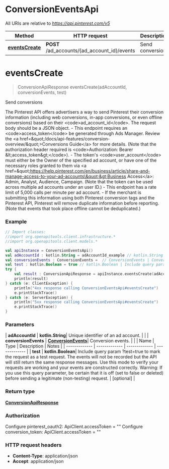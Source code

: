 # ConversionEventsApi

All URIs are relative to *https://api.pinterest.com/v5*

| Method | HTTP request | Description |
| ------------- | ------------- | ------------- |
| [**eventsCreate**](ConversionEventsApi.md#eventsCreate) | **POST** /ad_accounts/{ad_account_id}/events | Send conversions |


<a id="eventsCreate"></a>
# **eventsCreate**
> ConversionApiResponse eventsCreate(adAccountId, conversionEvents, test)

Send conversions

The Pinterest API offers advertisers a way to send Pinterest their conversion information (including web conversions, in-app conversions, or even offline conversions) based on their &lt;code&gt;ad_account_id&lt;/code&gt;. The request body should be a JSON object. - This endpoint requires an &lt;code&gt;access_token&lt;/code&gt; be generated through Ads Manager. Review the &lt;a href&#x3D;\&quot;/docs/api-features/conversion-overview/\&quot;&gt;Conversions Guide&lt;/a&gt; for more details. (Note that the authorization header required is &lt;code&gt;Authorization: Bearer &amp;lt;access_token&amp;gt;&lt;/code&gt;). - The token&#39;s &lt;code&gt;user_account&lt;/code&gt; must either be the Owner of the specified ad account, or have one of the necessary roles granted to them via &lt;a href&#x3D;\&quot;https://help.pinterest.com/en/business/article/share-and-manage-access-to-your-ad-accounts\&quot;&gt;Business Access&lt;/a&gt;: Admin, Analyst, Audience, Campaign. (Note that the token can be used across multiple ad accounts under an user ID.) - This endpoint has a rate limit of 5,000 calls per minute per ad account. - If the merchant is submitting this information using both Pinterest conversion tags and the Pinterest API, Pinterest will remove duplicate information before reporting. (Note that events that took place offline cannot be deduplicated.)

### Example
```kotlin
// Import classes:
//import org.openapitools.client.infrastructure.*
//import org.openapitools.client.models.*

val apiInstance = ConversionEventsApi()
val adAccountId : kotlin.String = adAccountId_example // kotlin.String | Unique identifier of an ad account.
val conversionEvents : ConversionEvents =  // ConversionEvents | Conversion events.
val test : kotlin.Boolean = true // kotlin.Boolean | Include query param ?test=true to mark the request as a test request. The events will not be recorded but the API will still return the same response messages. Use this mode to verify your requests are working and your events are constructed correctly. Warning: If you use this query parameter, be certain that it is off (set to false or deleted) before sending a legitimate (non-testing) request.
try {
    val result : ConversionApiResponse = apiInstance.eventsCreate(adAccountId, conversionEvents, test)
    println(result)
} catch (e: ClientException) {
    println("4xx response calling ConversionEventsApi#eventsCreate")
    e.printStackTrace()
} catch (e: ServerException) {
    println("5xx response calling ConversionEventsApi#eventsCreate")
    e.printStackTrace()
}
```

### Parameters
| **adAccountId** | **kotlin.String**| Unique identifier of an ad account. | |
| **conversionEvents** | [**ConversionEvents**](ConversionEvents.md)| Conversion events. | |
| Name | Type | Description  | Notes |
| ------------- | ------------- | ------------- | ------------- |
| **test** | **kotlin.Boolean**| Include query param ?test&#x3D;true to mark the request as a test request. The events will not be recorded but the API will still return the same response messages. Use this mode to verify your requests are working and your events are constructed correctly. Warning: If you use this query parameter, be certain that it is off (set to false or deleted) before sending a legitimate (non-testing) request. | [optional] |

### Return type

[**ConversionApiResponse**](ConversionApiResponse.md)

### Authorization


Configure pinterest_oauth2:
    ApiClient.accessToken = ""
Configure conversion_token:
    ApiClient.accessToken = ""

### HTTP request headers

 - **Content-Type**: application/json
 - **Accept**: application/json

